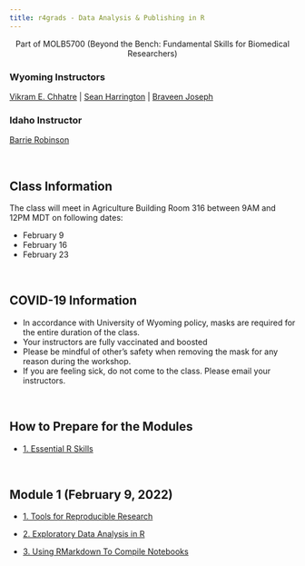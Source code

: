 ```yaml
---
title: r4grads - Data Analysis & Publishing in R
---
```


<center>
Part of MOLB5700 (Beyond the Bench: Fundamental Skills for Biomedical Researchers)
</center>

### Wyoming Instructors
[Vikram E. Chhatre](mailto:vchhatre@uwyo.edu) | [Sean Harrington](mailto:sharrin2@uwyo.edu) | [Braveen Joseph](mailto:bjoseph3@uwyo.edu)


### Idaho Instructor
[Barrie Robinson](mailto:brobinson@uidaho.edu)


<br>

## Class Information

The class will meet in Agriculture Building Room 316 between 9AM and 12PM MDT on following dates:

- February 9
- February 16
- February 23

<br>


## COVID-19 Information

- In accordance with University of Wyoming policy, masks are required for the entire duration of the class. 
- Your instructors are fully vaccinated and boosted
- Please be mindful of other’s safety when removing the mask for any reason during the workshop.
- If you are feeling sick, do not come to the class. Please email your instructors.



<br>

## How to Prepare for the Modules

- [1. Essential R Skills](prep/rskills.html)

<br>

## Module 1 (February 9, 2022)

- [1. Tools for Reproducible Research](Module_1/git/git.html)

- [2. Exploratory Data Analysis in R](Module_1/EDA/R_Data_manip.html)

- [3. Using RMarkdown To Compile Notebooks]()


<br><br><br><br>
<br><br><br><br>
